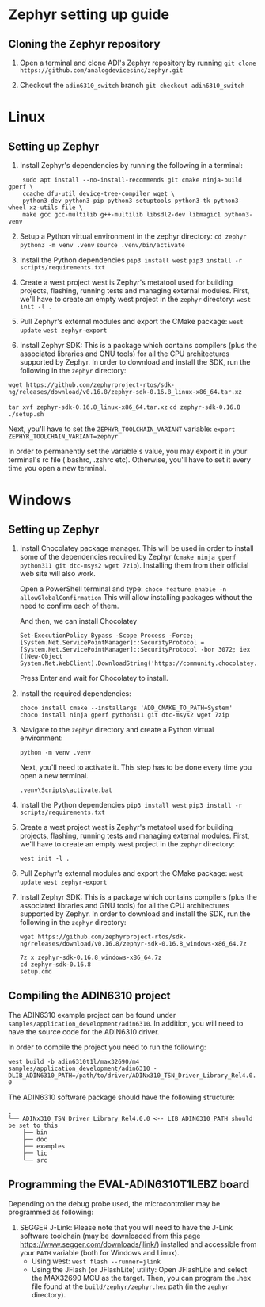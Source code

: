 
# Zephyr setting up guide


## Cloning the Zephyr repository

1. Open a terminal and clone ADI's Zephyr repository by running
`git clone https://github.com/analogdevicesinc/zephyr.git`

2. Checkout the `adin6310_switch` branch
`git checkout adin6310_switch`

# Linux

## Setting up Zephyr

1. Install Zephyr's dependencies by running the following in a terminal:
```
	sudo apt install --no-install-recommends git cmake ninja-build gperf \
	ccache dfu-util device-tree-compiler wget \
	python3-dev python3-pip python3-setuptools python3-tk python3-wheel xz-utils file \
	make gcc gcc-multilib g++-multilib libsdl2-dev libmagic1 python3-venv
```
  2. Setup a Python virtual environment in the zephyr directory:
`cd zephyr`
`python3 -m venv .venv`
`source .venv/bin/activate`

3. Install the Python dependencies
`pip3 install west`
`pip3 install -r scripts/requirements.txt`

4. Create a west project
west is Zephyr's metatool used for building projects, flashing, running tests and managing external modules.
First, we'll have to create an empty west project in the `zephyr` directory:
`west init -l .`

5. Pull Zephyr's external modules and export the CMake package:
`west update`
`west zephyr-export` 

6. Install Zephyr SDK:
This is a package which contains compilers (plus the associated libraries and GNU tools) for all the CPU architectures supported by Zephyr. In order to download and install the SDK, run the following in the `zephyr` directory:
```
wget https://github.com/zephyrproject-rtos/sdk-ng/releases/download/v0.16.8/zephyr-sdk-0.16.8_linux-x86_64.tar.xz
```
`tar xvf zephyr-sdk-0.16.8_linux-x86_64.tar.xz`
`cd zephyr-sdk-0.16.8`
`./setup.sh`

Next, you'll have to set the `ZEPHYR_TOOLCHAIN_VARIANT` variable:
`export ZEPHYR_TOOLCHAIN_VARIANT=zephyr`

In order to permanently set the variable's value, you may export it in your terminal's rc file (.bashrc, .zshrc etc). Otherwise, you'll have to set it every time you open a new terminal.

# Windows
## Setting up Zephyr
1. Install Chocolatey package manager.
This will be used in order to install some of the dependencies required by Zephyr (`cmake ninja gperf python311 git dtc-msys2 wget 7zip`). Installing them from their official web site will also work.

	Open a PowerShell terminal and type:
	`choco feature enable -n allowGlobalConfirmation`
	This will allow installing packages without the need to confirm each of them.

	And then, we can install Chocolatey
	```
	Set-ExecutionPolicy Bypass -Scope Process -Force; [System.Net.ServicePointManager]::SecurityProtocol = [System.Net.ServicePointManager]::SecurityProtocol -bor 3072; iex ((New-Object System.Net.WebClient).DownloadString('https://community.chocolatey.org/install.ps1'))
	```
	Press Enter and wait for Chocolatey to install.

2. Install the required dependencies:
	```
	choco install cmake --installargs 'ADD_CMAKE_TO_PATH=System'
	choco install ninja gperf python311 git dtc-msys2 wget 7zip
	```

3. Navigate to the `zephyr` directory and create a Python virtual environment:

	`python -m venv .venv`

	Next, you'll need to activate it. This step has to be done every time you open a new terminal.

	`.venv\Scripts\activate.bat`

4. Install the Python dependencies
`pip3 install west`
`pip3 install -r scripts/requirements.txt`

5. Create a west project
west is Zephyr's metatool used for building projects, flashing, running tests and managing external modules.
First, we'll have to create an empty west project in the `zephyr` directory:

	`west init -l .`

6. Pull Zephyr's external modules and export the CMake package:
`west update`
`west zephyr-export` 

7. Install Zephyr SDK:
This is a package which contains compilers (plus the associated libraries and GNU tools) for all the CPU architectures supported by Zephyr. In order to download and install the SDK, run the following in the `zephyr` directory:
	```
	wget https://github.com/zephyrproject-rtos/sdk-ng/releases/download/v0.16.8/zephyr-sdk-0.16.8_windows-x86_64.7z
	```
	```
	7z x zephyr-sdk-0.16.8_windows-x86_64.7z
	cd zephyr-sdk-0.16.8
	setup.cmd
	```

## Compiling the ADIN6310 project
The ADIN6310 example project can be found under `samples/application_development/adin6310`. In addition, you will need to have the source code for the ADIN6310 driver.

In order to compile the project you need to run the following:

`west build -b adin6310t1l/max32690/m4 samples/application_development/adin6310 -DLIB_ADIN6310_PATH=/path/to/driver/ADINx310_TSN_Driver_Library_Rel4.0.0`

The ADIN6310 software package should have the following structure:
```
.
└── ADINx310_TSN_Driver_Library_Rel4.0.0 <-- LIB_ADIN6310_PATH should be set to this
    ├── bin
    ├── doc
    ├── examples
    ├── lic
    └── src
```
## Programming the EVAL-ADIN6310T1LEBZ board

Depending on the debug probe used, the microcontroller may be programmed as following:

1. SEGGER J-Link:
Please note that you will need to have the J-Link software toolchain (may be downloaded from this page https://www.segger.com/downloads/jlink/) installed and accessible from your `PATH` variable (both for Windows and Linux).
	- Using west:
		`west flash --runner=jlink`
	- Using the JFlash (or JFlashLite) utility:
	Open JFlashLite and select the MAX32690 MCU as the target. Then, you can program the .hex file found at the `build/zephyr/zephyr.hex` path (in the `zephyr` directory).

